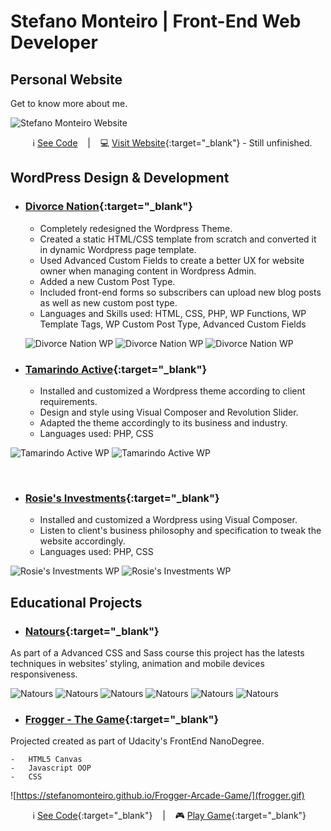 # Stefano Monteiro | Front-End Web Developer

## Personal Website

Get to know more about me.

![Stefano Monteiro Website](StefanoMonteiro.png "Visit my Website")

&nbsp;&nbsp;&nbsp;&nbsp;&nbsp;&nbsp;&nbsp;&nbsp; ℹ️ [See Code](https://github.com/stefanomonteiro/Personal-Website) &nbsp;&nbsp;&nbsp;|&nbsp;&nbsp;&nbsp; 💻 [Visit Website](https://stefanomonteiro.github.io/Personal-Website/){:target="\_blank"} - Still unfinished.

## WordPress Design & Development

* ### [Divorce Nation](https://divorcenation.net/){:target="\_blank"}

  * Completely redesigned the Wordpress Theme.
  * Created a static HTML/CSS template from scratch and converted it in dynamic Wordpress page template.
  * Used Advanced Custom Fields to create a better UX for website owner when managing content in Wordpress Admin.
  * Added a new Custom Post Type.
  * Included front-end forms so subscribers can upload new blog posts as well as new custom post type.
  * Languages and Skills used: HTML, CSS, PHP, WP Functions, WP Template Tags, WP Custom Post Type, Advanced Custom Fields

  ![Divorce Nation WP](divorce-nation1.jpg)
  ![Divorce Nation WP](divorce-nation2.jpg)
  ![Divorce Nation WP](divorce-nation3.jpg)

- ### [Tamarindo Active](http://tamarindoactive.com/){:target="\_blank"}

  * Installed and customized a Wordpress theme according to client requirements.
  * Design and style using Visual Composer and Revolution Slider.
  * Adapted the theme accordingly to its business and industry.
  * Languages used: PHP, CSS

![Tamarindo Active WP](TamarindoActive.gif "Tamarindo Active Slider") ![Tamarindo Active WP](TamarindoActive_2.gif "Tamarindo Active Home")

&nbsp;
&nbsp;

* ### [Rosie's Investments](http://www.rosiesinvestments.com/){:target="\_blank"}

  * Installed and customized a Wordpress using Visual Composer.
  * Listen to client's business philosophy and specification to tweak the website accordingly.
  * Languages used: PHP, CSS

![Rosie's Investments WP](rosie1.png "Rosie HomePage") ![Rosie's Investments WP](rosie2.png "Rosie HomePage")

## Educational Projects

* ### [Natours](https://stefanomonteiro.github.io/Natours/){:target="\_blank"}

As part of a Advanced CSS and Sass course this project has the latests techniques in websites’ styling, animation and mobile devices responsiveness.

![Natours](natours.gif "Natours Project") ![Natours](natours2.gif "Natours Project") ![Natours](natours3.gif "Natours Project") ![Natours](natours4.gif "Natours Project") ![Natours](natours5.gif "Natours Project") ![Natours](natours6.gif "Natours Project")

* ### [Frogger - The Game](https://github.com/stefanomonteiro/Frogger-Arcade-Game){:target="\_blank"}

Projected created as part of Udacity's FrontEnd NanoDegree.

    -   HTML5 Canvas
    -   Javascript OOP
    -   CSS

![https://stefanomonteiro.github.io/Frogger-Arcade-Game/](frogger.gif)

&nbsp;&nbsp;&nbsp;&nbsp;&nbsp;&nbsp;&nbsp;&nbsp; ℹ️ [See Code](https://github.com/stefanomonteiro/Frogger-Arcade-Game){:target="\_blank"} &nbsp;&nbsp;&nbsp;|&nbsp;&nbsp;&nbsp; 🎮 [Play Game](https://stefanomonteiro.github.io/Frogger-Arcade-Game/){:target="\_blank"}
